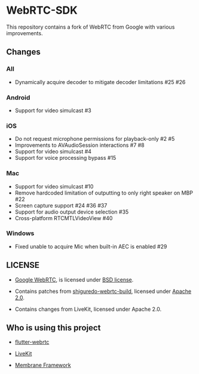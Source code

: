 # WebRTC-SDK

This repository contains a fork of WebRTC from Google with various improvements.

## Changes

### All

- Dynamically acquire decoder to mitigate decoder limitations #25 #26

### Android

- Support for video simulcast #3

### iOS

- Do not request microphone permissions for playback-only #2 #5
- Improvements to AVAudioSession interactions #7 #8
- Support for video simulcast #4
- Support for voice processing bypass #15

### Mac

- Support for video simulcast #10
- Remove hardcoded limitation of outputting to only right speaker on MBP #22
- Screen capture support #24 #36 #37
- Support for audio output device selection #35
- Cross-platform RTCMTLVideoView #40

### Windows

- Fixed unable to acquire Mic when built-in AEC is enabled #29

## LICENSE

- [Google WebRTC](https://chromium.googlesource.com/external/webrtc.git), is licensed under [BSD license](/LICENSE).

- Contains patches from [shiguredo-webrtc-build](https://github.com/shiguredo-webrtc-build), licensed under [Apache 2.0](/NOTICE).

- Contains changes from LiveKit, licensed under Apache 2.0.

## Who is using this project

- [flutter-webrtc](https://github.com/flutter-webrtc/flutter-webrtc)

- [LiveKit](https://github.com/livekit)

- [Membrane Framework](https://github.com/membraneframework/membrane_rtc_engine)

[native-dev]: https://webrtc.googlesource.com/src/+/main/docs/native-code/
